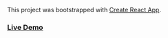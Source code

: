 This project was bootstrapped with [Create React App](https://github.com/facebook/create-react-app).


### [Live Demo](https://code-pen-clone.web.app/)
